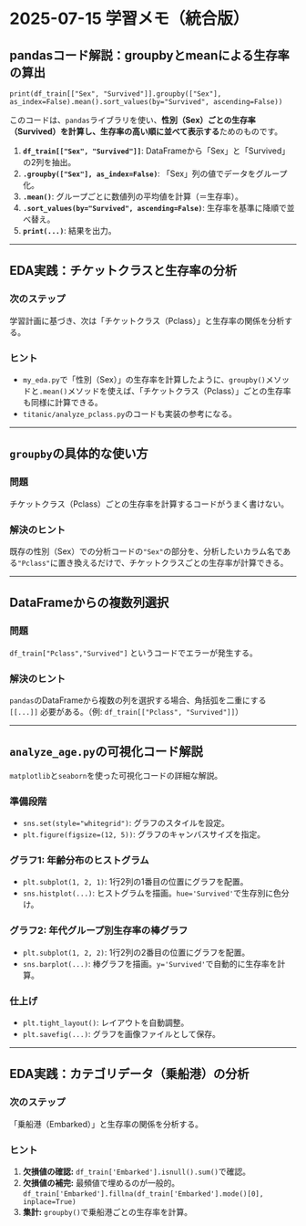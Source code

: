 # 2025-07-15 学習メモ（統合版）

## pandasコード解説：groupbyとmeanによる生存率の算出

`print(df_train[["Sex", "Survived"]].groupby(["Sex"], as_index=False).mean().sort_values(by="Survived", ascending=False))`

このコードは、`pandas`ライブラリを使い、**性別（Sex）ごとの生存率（Survived）を計算し、生存率の高い順に並べて表示する**ためのものです。

1.  **`df_train[["Sex", "Survived"]]`**: DataFrameから「Sex」と「Survived」の2列を抽出。
2.  **`.groupby(["Sex"], as_index=False)`**: 「Sex」列の値でデータをグループ化。
3.  **`.mean()`**: グループごとに数値列の平均値を計算（＝生存率）。
4.  **`.sort_values(by="Survived", ascending=False)`**: 生存率を基準に降順で並べ替え。
5.  **`print(...)`**: 結果を出力。

---

## EDA実践：チケットクラスと生存率の分析

### 次のステップ

学習計画に基づき、次は「チケットクラス（Pclass）」と生存率の関係を分析する。

### ヒント

- `my_eda.py`で「性別（Sex）」の生存率を計算したように、`groupby()`メソッドと`.mean()`メソッドを使えば、「チケットクラス（Pclass）」ごとの生存率も同様に計算できる。
- `titanic/analyze_pclass.py`のコードも実装の参考になる。

---

## `groupby`の具体的な使い方

### 問題

チケットクラス（Pclass）ごとの生存率を計算するコードがうまく書けない。

### 解決のヒント

既存の性別（Sex）での分析コードの`"Sex"`の部分を、分析したいカラム名である`"Pclass"`に置き換えるだけで、チケットクラスごとの生存率が計算できる。

---

## DataFrameからの複数列選択

### 問題

`df_train["Pclass","Survived"]` というコードでエラーが発生する。

### 解決のヒント

`pandas`のDataFrameから複数の列を選択する場合、角括弧を二重にする `[[...]]` 必要がある。（例: `df_train[["Pclass", "Survived"]]`）

---

## `analyze_age.py`の可視化コード解説

`matplotlib`と`seaborn`を使った可視化コードの詳細な解説。

### 準備段階

- `sns.set(style="whitegrid")`: グラフのスタイルを設定。
- `plt.figure(figsize=(12, 5))`: グラフのキャンバスサイズを指定。

### グラフ1: 年齢分布のヒストグラム

- `plt.subplot(1, 2, 1)`: 1行2列の1番目の位置にグラフを配置。
- `sns.histplot(...)`: ヒストグラムを描画。`hue='Survived'`で生存別に色分け。

### グラフ2: 年代グループ別生存率の棒グラフ

- `plt.subplot(1, 2, 2)`: 1行2列の2番目の位置にグラフを配置。
- `sns.barplot(...)`: 棒グラフを描画。`y='Survived'`で自動的に生存率を計算。

### 仕上げ

- `plt.tight_layout()`: レイアウトを自動調整。
- `plt.savefig(...)`: グラフを画像ファイルとして保存。

---

## EDA実践：カテゴリデータ（乗船港）の分析

### 次のステップ

「乗船港（Embarked）」と生存率の関係を分析する。

### ヒント

1.  **欠損値の確認:** `df_train['Embarked'].isnull().sum()`で確認。
2.  **欠損値の補完:** 最頻値で埋めるのが一般的。 `df_train['Embarked'].fillna(df_train['Embarked'].mode()[0], inplace=True)`
3.  **集計:** `groupby()`で乗船港ごとの生存率を計算。
